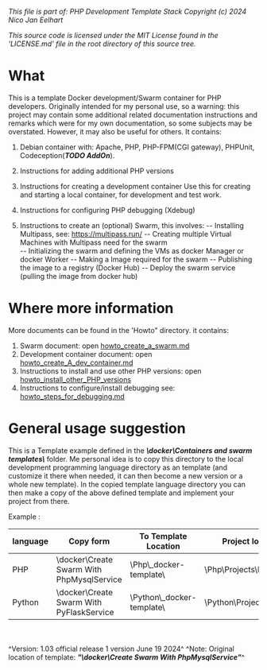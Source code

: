 _This file is part of: PHP Development Template Stack_
_Copyright (c) 2024 Nico Jan Eelhart_

_This source code is licensed under the MIT License found in the  'LICENSE.md' file in the root directory of this source tree._
<br>

 
# What
This is a template Docker development/Swarm container for PHP developers. Originally intended for my personal use, so a warning: this project may contain some additional related documentation instructions and remarks which were for my own documentation, so some subjects may be overstated. However, it may also be useful for others. It contains:


1. Debian container with: Apache, PHP, PHP-FPM(CGI gateway), PHPUnit, Codeception(***TODO  AddOn***).

1. Instructions for adding additional PHP versions

1. Instructions for creating a development container 
Use this for creating and starting a local container, for development and test work. 

1. Instructions for configuring PHP debugging (Xdebug)

1. Instructions to create an (optional) Swarm, this involves: 
-- Installing Multipass, see: https://multipass.run/ 
-- Creating multiple Virtual Machines with Multipass need for the swarm  
-- Initializing the swarm and defining the VMs as docker Manager or docker Worker
-- Making a Image required for the swarm
-- Publishing the image to a registry (Docker Hub)
-- Deploy the swarm service (pulling the image from docker hub)


# Where more information
More documents can be found in the 'Howto" directory. it contains:
1. Swarm document: open [howto_create_a_swarm.md](./Howtos/howto_create_a_swarm.md)
2. Development container document: open [howto_create_A_dev_container.md](./Howtos/howto_create_A_dev_container.md) 
3. Instructions to install and use other PHP versions: open [howto_install_other_PHP_versions](./Howtos/howto_install_other_PHP_versions.md)
4. Instructions to configure/install debugging see: [howto_steps_for_debugging.md](./Howtos/howto_steps_for_debugging.md)


# General usage suggestion
This is a Template example defined in the ***\docker\Containers and swarm templates\\*** folder. Me personal idea is to copy this directory to the local development programming language directory as an template (and customize it there when needed, it can then become a new version or a whole new template). In the copied template language directory you can then make a copy of the above defined template and implement your project from there.

Example :

|language| Copy form      | To Template Location | Project location|
|--------| -------------- | -------------------- |-----------------|
|PHP     | \docker\Create Swarm With PhpMysqlService | \Php\\_docker-template\ | \Php\Projects\ProjectX |
|Python  | \docker\Create Swarm With PyFlaskService | \Python\\_docker-template\ | \Python\Projects\ProjectY |

<br><br>
^Version: 1.03 official release 1 version June 19 2024^
^Note: Original location of template: ***"\docker\Create Swarm With PhpMysqlService"***^